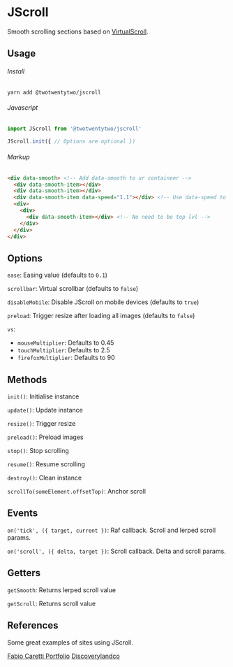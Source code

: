 # JScroll

Smooth scrolling sections based on <a href="http://www.everyday3d.com/blog/index.php/2014/08/18/smooth-scrolling-with-virtualscroll/">VirtualScroll</a>.

## Usage

###### Install
`yarn add @twotwentytwo/jscroll`

###### Javascript
```Javascript
import JScroll from '@twotwentytwo/jscroll'

JScroll.init({ // Options are optional })
```
###### Markup
```HTML
<div data-smooth> <!-- Add data-smooth to ur containeer -->
  <div data-smooth-item></div>
  <div data-smooth-item></div>
  <div data-smooth-item data-speed="1.1"></div> <!-- Use data-speed to control speed of item -->
  <div>
    <div>
      <div data-smooth-item></div> <!-- No need to be top lvl -->
    </div>
  </div>
</div>
```

## Options
`ease`: Easing value (defaults to `0.1`)

`scrollbar`: Virtual scrollbar (defaults to `false`)

`disableMobile`: Disable JScroll on mobile devices (defaults to `true`)

`preload`: Trigger resize after loading all images (defaults to `false`)

`vs`:
  - `mouseMultiplier`: Defaults to 0.45
  - `touchMultiplier`: Defaults to 2.5
  - `firefoxMultiplier`: Defaults to 90
  
## Methods
`init()`: Initialise instance

`update()`: Update instance

`resize()`: Trigger resize

`preload()`: Preload images

`stop()`: Stop scrolling

`resume()`: Resume scrolling

`destroy()`: Clean instance

`scrollTo(someElement.offsetTop)`: Anchor scroll

## Events

`on('tick', ({ target, current })`: Raf callback. Scroll and lerped scroll params.

`on('scroll', ({ delta, target })`: Scroll callback. Delta and scroll params.

## Getters
`getSmooth`: Returns lerped scroll value

`getScroll`: Returns scroll value

## References

Some great examples of sites using JScroll.

<a href="https://www.crrtt.com/" target="_blank">Fabio Caretti Portfolio</a>
<a href="https://discoverylandco.com" target="_blank">Discoverylandco</a>

